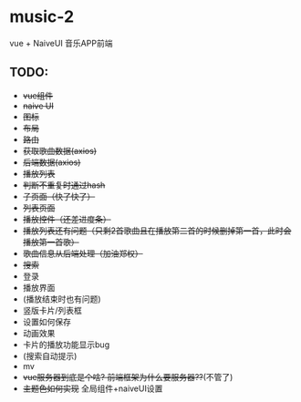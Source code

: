 # music-2

vue + NaiveUI 音乐APP前端

## TODO:

- ~~vue组件~~
- ~~naive UI~~
- ~~图标~~
- ~~布局~~
- ~~路由~~
- ~~获取歌曲数据(axios)~~
- ~~后端数据(axios)~~
- ~~播放列表~~
- ~~判断不重复时通过hash~~
- ~~子页面（快了快了）~~
- ~~列表页面~~
- ~~播放控件（还差进度条）~~
- ~~播放列表还有问题（只剩2首歌曲且在播放第二首的时候删掉第一首，此时会播放第一首歌）~~
- ~~歌曲信息从后端处理（加油郑权）~~
- ~~搜索~~
- 登录
- 播放界面
- (播放结束时也有问题)
- 竖版卡片/列表框
- 设置如何保存
- 动画效果
- 卡片的播放功能显示bug
- (搜索自动提示)
- mv
- ~~vue服务器到底是个啥? 前端框架为什么要服务器??~~(不管了)
- ~~主题色如何实现~~ 全局组件+naiveUI设置